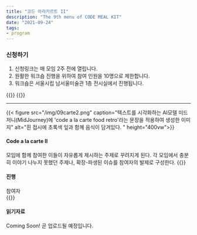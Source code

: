 ```yaml
---
title: "코드 아라카르트 II"
description: "The 9th menu of CODE MEAL KIT"
date: "2021-09-24"
tags:
- program
---
```



### 신청하기 
1. 신청링크는 매 모임 2주 전에 열립니다. 
2. 원활한 워크숍 진행을 위하여 참여 인원을 10명으로 제한합니다.
3. 워크숍은 서울시립 남서울미술관 1층 전시실에서 진행됩니다.


{{<break>}}
{{<break>}}

*** 

{{< figure src="/img/09carte2.png" caption="텍스트를 시각화하는 AI모델 미드저니(MidJourney)에 'code a la carte food retro'라는 문장을 적용하여 생성한 이미지" alt="흰 접시에 초록색 잎과 함께 음식이 담겨있다. " height="400vw">}}
#### Code a la carte II
모임에 함께 참여한 이들이 자유롭게 제시하는 주제로 꾸려지게 된다. 각 모임에서 충분히 이야기 나누지 못했던 주제나, 확장-파생된 이슈를 참여자의 발제로 구성한다. 
{{<break>}}

#### 진행  
참여자  
{{<break>}}

#### 읽기자료 
Coming Soon! 
곧 업로드될 예정입니다. 
